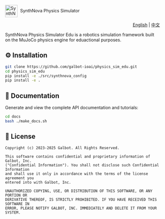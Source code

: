<img src="docs/images/icon.svg" alt="SynthNova Icon" width="40" height="40" style="vertical-align: middle; margin-right: 5px;"> SynthNova Physics Simulator

<div align="right">
  <a href="README.md">English</a> | <a href="README.zh.md">中文</a>
</div>

SynthNova Physics Simulator Edu is a robotics simulation framework built on the MuJoCo physics engine for eduactional purposes.

## ⚙️ Installation

```bash
git clone https://github.com/galbot-ioai/physics_sim_edu.git
cd physics_sim_edu
pip install -e ./src/synthnova_config
pip install -e .
```

## 📖 Documentation

Generate and view the complete API documentation and tutorials:

```bash
cd docs
bash ./make_docs.sh
```

## 📜 License

```text
Copyright (c) 2023-2025 Galbot. All Rights Reserved.

This software contains confidential and proprietary information of Galbot, Inc.
("Confidential Information"). You shall not disclose such Confidential Information
and shall use it only in accordance with the terms of the license agreement you
entered into with Galbot, Inc.

UNAUTHORIZED COPYING, USE, OR DISTRIBUTION OF THIS SOFTWARE, OR ANY PORTION OR
DERIVATIVE THEREOF, IS STRICTLY PROHIBITED. IF YOU HAVE RECEIVED THIS SOFTWARE IN
ERROR, PLEASE NOTIFY GALBOT, INC. IMMEDIATELY AND DELETE IT FROM YOUR SYSTEM.
```

